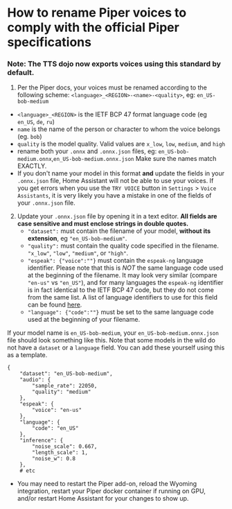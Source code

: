 # How to rename Piper voices to comply with the official Piper specifications
### Note:  The TTS dojo now exports voices using this standard by default.

1. Per the Piper docs, your voices must be renamed according to the following scheme: `<language>_<REGION>-<name>-<quality>`, eg: `en_US-bob-medium`
  - `<language>_<REGION>` is the IETF BCP 47 format language code (eg `en_US`, `de`, `ru`)
  - `name` is the name of the person or character to whom the voice belongs (eg. `bob`)
  -  `quality` is the model quality. Valid values are `x_low`, `low`, `medium`, and `high`
  - rename both your `.onnx` and `.onnx.json` files, eg: `en_US-bob-medium.onnx`,`en_US-bob-medium.onnx.json` Make sure the names match EXACTLY.
  - If you don't name your model in this format **and** update the fields in your `.onnx.json` file, Home Assistant will not be able to use your voices. If you get errors when you use the `TRY VOICE` button in `Settings` > `Voice Assistants`, it is very likely you have a mistake in one of the fields of your `.onnx.json` file.     
2. Update your `.onnx.json` file by opening it in a text editor.   **All fields are case sensitive and must enclose strings in double quotes.**
   - `"dataset":`  must contain the filename of your model, **without its extension**, eg `"en_US-bob-medium"`.  
   - `"quality":`  must contain the quality code specified in the filename.  `"x_low"`, `"low"`, `"medium"`, or `"high"`.
   -  `"espeak": {"voice":""}` must contain the `espeak-ng` language identifier.  Please note that this is *NOT* the same language code used at the beginning of the filename. It may look very similar (compare `"en-us"` vs `"en_US"`), and for many languages the `espeak-ng` identifier is in fact identical to the IETF BCP 47 code, but they do not come from the same list.   A list of language identifiers to use for this field can be found [here](/tts_dojo/DATASETS/espeak_language_identifiers.txt).
   -  `"language": {"code":""}` must be set to the same language code used at the beginning of your filename.


If your model name is `en_US-bob-medium`, your  `en_US-bob-medium.onnx.json` file should look something like this.  Note that some models in the wild do not have a `dataset` or a `language` field.  You can add these yourself using this as a template.
```
{
    "dataset": "en_US-bob-medium",   
    "audio": {
        "sample_rate": 22050,
        "quality": "medium"
    },
    "espeak": {
        "voice": "en-us"
    },
    "language": {
        "code": "en_US"     
    },
    "inference": {
        "noise_scale": 0.667,
        "length_scale": 1,
        "noise_w": 0.8
    },
    # etc
```
- You may need to restart the Piper add-on, reload the Wyoming integration, restart your Piper docker container if running on GPU, and/or restart Home Assistant for your changes to show up.
